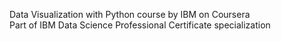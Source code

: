 Data Visualization with Python course by IBM on Coursera <br>
Part of IBM Data Science Professional Certificate specialization
